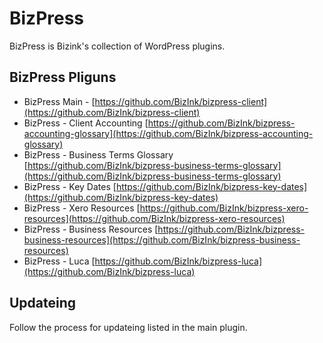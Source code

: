 # BizPress

BizPress is Bizink's collection of WordPress plugins.

## BizPress Pliguns
- BizPress Main - [https://github.com/BizInk/bizpress-client](https://github.com/BizInk/bizpress-client)
- BizPress - Client Accounting [https://github.com/BizInk/bizpress-accounting-glossary](https://github.com/BizInk/bizpress-accounting-glossary)
- BizPress - Business Terms Glossary [https://github.com/BizInk/bizpress-business-terms-glossary](https://github.com/BizInk/bizpress-business-terms-glossary)
- BizPress - Key Dates [https://github.com/BizInk/bizpress-key-dates](https://github.com/BizInk/bizpress-key-dates)
- BizPress - Xero Resources [https://github.com/BizInk/bizpress-xero-resources](https://github.com/BizInk/bizpress-xero-resources)
- BizPress - Business Resources [https://github.com/BizInk/bizpress-business-resources](https://github.com/BizInk/bizpress-business-resources)
- BizPress - Luca [https://github.com/BizInk/bizpress-luca](https://github.com/BizInk/bizpress-luca)

## Updateing

Follow the process for updateing listed in the main plugin.